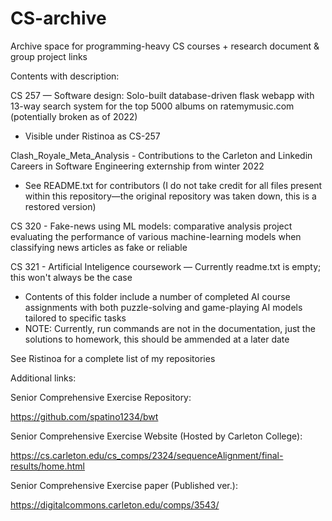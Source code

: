 # CS-archive
Archive space for programming-heavy CS courses + research document & group project links

Contents with description:

CS 257 — Software design: Solo-built database-driven flask webapp with 13-way search system for the top 5000 albums on ratemymusic.com (potentially broken as of 2022)
- Visible under Ristinoa as CS-257

Clash_Royale_Meta_Analysis - Contributions to the Carleton and Linkedin Careers in Software Engineering externship from winter 2022
- See README.txt for contributors (I do not take credit for all files present within this repository—the original repository was taken down, this is a restored version)

CS 320 - Fake-news using ML models: comparative analysis project evaluating the performance of various machine-learning models when classifying news articles as fake or reliable

CS 321 - Artificial Inteligence coursework — Currently readme.txt is empty; this won't always be the case
- Contents of this folder include a number of completed AI course assignments with both puzzle-solving and game-playing AI models tailored to specific tasks
- NOTE: Currently, run commands are not in the documentation, just the solutions to homework, this should be ammended at a later date

See Ristinoa for a complete list of my repositories

Additional links:

Senior Comprehensive Exercise Repository:

https://github.com/spatino1234/bwt

Senior Comprehensive Exercise Website (Hosted by Carleton College):

https://cs.carleton.edu/cs_comps/2324/sequenceAlignment/final-results/home.html

Senior Comprehensive Exercise paper (Published ver.):

https://digitalcommons.carleton.edu/comps/3543/

